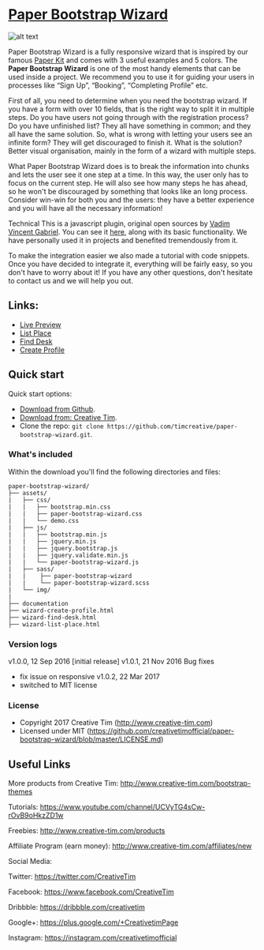 # [Paper Bootstrap Wizard](http://demos.creative-tim.com/paper-bootstrap-wizard/wizard-list-place.html)

![alt text](http://i.imgur.com/MevYyWm.jpg)

Paper Bootstrap Wizard is a fully responsive wizard that is inspired by our famous [Paper Kit](http://demos.creative-tim.com/paper-kit) and comes with 3 useful examples and 5 colors. The **Paper Bootstrap Wizard** is one of the most handy elements that can be used inside a project. We recommend you to use it for guiding your users in processes like “Sign Up”, “Booking”, “Completing Profile” etc.


First of all, you need to determine when you need the bootstrap wizard. If you have a form with over 10 fields, that is the right way to split it in multiple steps. Do you have users not going through with the registration process? Do you have unfinished list? They all have something in common; and they all have the same solution. So, what is wrong with letting your users see an infinite form? They will get discouraged to finish it. What is the solution? Better visual organisation, mainly in the form of a wizard with multiple steps.

 What Paper Bootstrap Wizard does is to break the information into chunks and lets the user see it one step at a time. In this way, the user only has to focus on the current step. He will also see how many steps he has ahead, so he won't be discouraged by something that looks like an long process. Consider win-win for both you and the users: they have a better experience and you will have all the necessary information!


Technical
This is a javascript plugin, original open sources by [Vadim Vincent Gabriel](http://vadimg.com/twitter-bootstrap-wizard-example/). You can see it [here](http://vadimg.com/twitter-bootstrap-wizard-example/), along with its basic functionality. We have personally used it in projects and benefited tremendously from it.

To make the integration easier we also made a tutorial with code snippets. Once you have decided to integrate it, everything will be fairly easy, so you don't have to worry about it! If you have any other questions, don't hesitate to contact us and we will help you out.

## Links:

+ [Live Preview](http://demos.creative-tim.com/paper-bootstrap-wizard/wizard-list-place.html)
+ [List Place](http://demos.creative-tim.com/paper-bootstrap-wizard/wizard-list-place.html)
+ [Find Desk](http://demos.creative-tim.com/paper-bootstrap-wizard/wizard-find-desk.html)
+ [Create Profile](http://demos.creative-tim.com/paper-bootstrap-wizard/wizard-create-profile.html)


## Quick start

Quick start options:

- [Download from Github](https://github.com/timcreative/paper-bootstrap-wizard/archive/master.zip).
- [Download from: Creative Tim](http://www.creative-tim.com/product/paper-bootstrap-wizard).
- Clone the repo: `git clone https://github.com/timcreative/paper-bootstrap-wizard.git`.


### What's included

Within the download you'll find the following directories and files:

```
paper-bootstrap-wizard/
├── assets/
|   ├── css/
|   |   ├── bootstrap.min.css
|   |   ├── paper-bootstrap-wizard.css
|   |   └── demo.css
|   ├── js/   
|   |   ├── bootstrap.min.js
|   |   ├── jquery.min.js
|   |   ├── jquery.bootstrap.js
|   |   ├── jquery.validate.min.js
|   |   └── paper-bootstrap-wizard.js
|   ├── sass/
|   |    ├── paper-bootstrap-wizard
|   |    └── paper-bootstrap-wizard.scss
|   └── img/
|
├── documentation
├── wizard-create-profile.html
├── wizard-find-desk.html
├── wizard-list-place.html

```

### Version logs

v1.0.0, 12 Sep 2016 [initial release]
v1.0.1, 21 Nov 2016 Bug fixes
  - fix issue on responsive
v1.0.2, 22 Mar 2017
  - switched to MIT license
  

### License

- Copyright 2017 Creative Tim (http://www.creative-tim.com)
- Licensed under MIT (https://github.com/creativetimofficial/paper-bootstrap-wizard/blob/master/LICENSE.md)


## Useful Links

More products from Creative Tim: <http://www.creative-tim.com/bootstrap-themes>

Tutorials: <https://www.youtube.com/channel/UCVyTG4sCw-rOvB9oHkzZD1w>

Freebies: <http://www.creative-tim.com/products>

Affiliate Program (earn money): <http://www.creative-tim.com/affiliates/new>

Social Media:

Twitter: <https://twitter.com/CreativeTim>

Facebook: <https://www.facebook.com/CreativeTim>

Dribbble: <https://dribbble.com/creativetim>

Google+: <https://plus.google.com/+CreativetimPage>

Instagram: <https://instagram.com/creativetimofficial>
